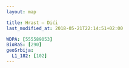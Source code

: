 ```yaml
---
layout: map

title: Hrast – Dići
last_modified_at: 2018-05-21T22:14:51+02:00

WDPA: [555589053]
BioRaS: [290]
geoSrbija:
  L1_182: [102]
---
```

